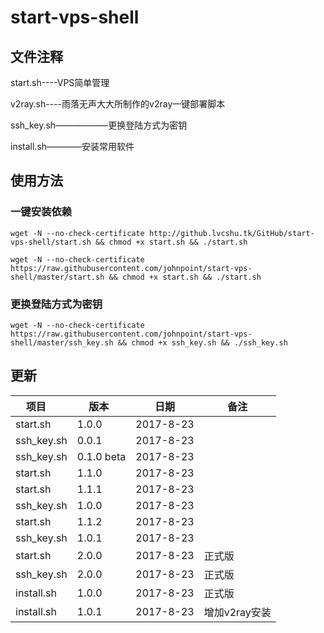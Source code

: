 # start-vps-shell #

## 文件注释 ##

start.sh----VPS简单管理

v2ray.sh----雨落无声大大所制作的v2ray一键部署脚本

ssh_key.sh——————更换登陆方式为密钥

install.sh————安装常用软件

## 使用方法 ##

### 一键安装依赖 ###

`wget -N --no-check-certificate http://github.lvcshu.tk/GitHub/start-vps-shell/start.sh && chmod +x start.sh && ./start.sh`

`wget -N --no-check-certificate https://raw.githubusercontent.com/johnpoint/start-vps-shell/master/start.sh && chmod +x start.sh && ./start.sh`

### 更换登陆方式为密钥 ###
`wget -N --no-check-certificate https://raw.githubusercontent.com/johnpoint/start-vps-shell/master/ssh_key.sh && chmod +x ssh_key.sh && ./ssh_key.sh`

## 更新 ##
| 项目      | 版本    |  日期  |备注|
|--------|--------|--------|--------|
| start.sh   |1.0.0|2017-8-23||
|ssh_key.sh|0.0.1|2017-8-23||
|ssh_key.sh |0.1.0 beta|2017-8-23||
| start.sh   |1.1.0|2017-8-23||
| start.sh   |1.1.1|2017-8-23||
|ssh_key.sh |1.0.0|2017-8-23||
| start.sh   |1.1.2|2017-8-23||
|ssh_key.sh |1.0.1|2017-8-23||
| start.sh |2.0.0 |2017-8-23|正式版|
|ssh_key.sh |2.0.0|2017-8-23|正式版|
|install.sh |1.0.0|2017-8-23|正式版|
|install.sh |1.0.1|2017-8-23|增加v2ray安装|